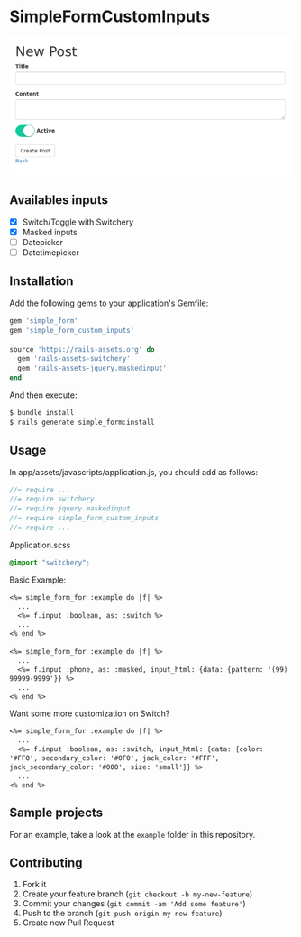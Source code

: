 # SimpleFormCustomInputs

![](screenshot.png)

## Availables inputs

- [x] Switch/Toggle with Switchery
- [x] Masked inputs
- [ ] Datepicker
- [ ] Datetimepicker

## Installation

Add the following gems to your application's Gemfile:

```ruby
gem 'simple_form'
gem 'simple_form_custom_inputs'

source 'https://rails-assets.org' do
  gem 'rails-assets-switchery'
  gem 'rails-assets-jquery.maskedinput'
end
```

And then execute:

```bash
$ bundle install
$ rails generate simple_form:install
```

## Usage

In app/assets/javascripts/application.js, you should add as follows:

```js
//= require ...
//= require switchery
//= require jquery.maskedinput
//= require simple_form_custom_inputs
//= require ...
```

Application.scss

```scss
@import "switchery";
```

Basic Example:

```erb
<%= simple_form_for :example do |f| %>
  ...
  <%= f.input :boolean, as: :switch %>
  ...
<% end %>

<%= simple_form_for :example do |f| %>
  ...
  <%= f.input :phone, as: :masked, input_html: {data: {pattern: '(99) 99999-9999'}} %>
  ...
<% end %>
```

Want some more customization on Switch?

```erb
<%= simple_form_for :example do |f| %>
  ...
  <%= f.input :boolean, as: :switch, input_html: {data: {color: '#FF0', secondary_color: '#0F0', jack_color: '#FFF', jack_secondary_color: '#000', size: 'small'}} %>
  ...
<% end %>
```

## Sample projects

For an example, take a look at the `example` folder in this repository.

## Contributing

1. Fork it
2. Create your feature branch (`git checkout -b my-new-feature`)
3. Commit your changes (`git commit -am 'Add some feature'`)
4. Push to the branch (`git push origin my-new-feature`)
5. Create new Pull Request
